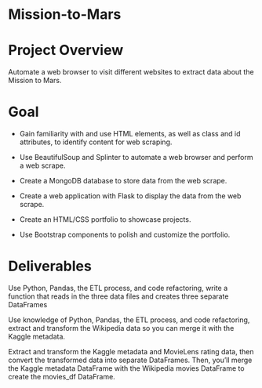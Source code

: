 # Mission-to-Mars

# Project Overview

Automate a web browser to visit different websites to extract data about the Mission to Mars. 

# Goal

- Gain familiarity with and use HTML elements, as well as class and id attributes, to identify content for web scraping.

- Use BeautifulSoup and Splinter to automate a web browser and perform a web scrape.

- Create a MongoDB database to store data from the web scrape.

- Create a web application with Flask to display the data from the web scrape.

- Create an HTML/CSS portfolio to showcase projects.

- Use Bootstrap components to polish and customize the portfolio.


# Deliverables

Use Python, Pandas, the ETL process, and code refactoring, write a function that reads in the three data files and creates three separate DataFrames

Use knowledge of Python, Pandas, the ETL process, and code refactoring, extract and transform the Wikipedia data so you can merge it with the Kaggle metadata. 

Extract and transform the Kaggle metadata and MovieLens rating data, then convert the transformed data into separate DataFrames. Then, you’ll merge the Kaggle metadata DataFrame with the Wikipedia movies DataFrame to create the movies_df DataFrame. 
